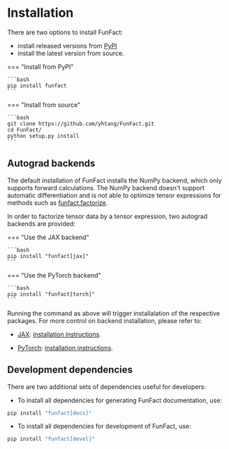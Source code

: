 # Installation

There are two options to install FunFact:

- install released versions from [PyPI](https://pypi.org/project/funfact/)
- install the latest version from source.

=== "Install from PyPI"

    ```bash
    pip install funfact
    ```

=== "Install from source"

    ```bash
    git clone https://github.com/yhtang/FunFact.git
    cd FunFact/
    python setup.py install
    ```

## Autograd backends

The default installation of FunFact installs the NumPy backend, which only
supports forward calculations. The NumPy backend doesn't support automatic differentiation
and is not able to optimize tensor expressions for methods such as [funfact.factorize](funfact.factorize).

In order to factorize tensor data by a tensor expression, two autograd backends
are provided:

=== "Use the JAX backend"

    ```bash
    pip install "funfact[jax]"
    ```

=== "Use the PyTorch backend"

    ```bash
    pip install "funfact[torch]"
    ``` 

Running the command as above will trigger installalation of the respective
packages. For more control on backend installation, please refer to:

* [JAX](https://jax.readthedocs.io/en/latest/): [installation instructions](https://github.com/google/jax#installation).

* [PyTorch](https://pytorch.org): [installation instructions](https://pytorch.org/get-started/locally/).


## Development dependencies

There are two additional sets of dependencies useful for developers:

 * To install all dependencies for generating FunFact documentation, use:
  ```bash
  pip install "funfact[docs]"
  ``` 

 * To install all dependencies for development of FunFact, use:
  ```bash
  pip install "funfact[devel]"
  ``` 
